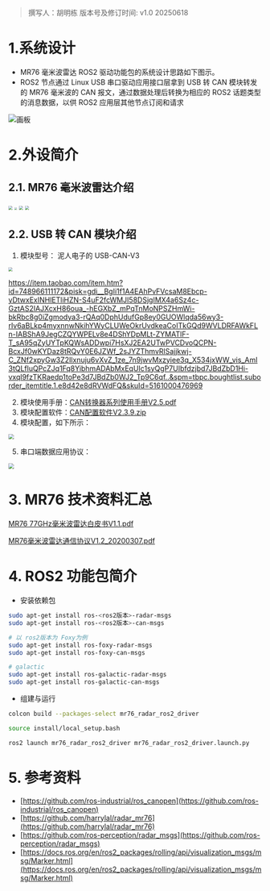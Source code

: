 > 撰写人：胡明栋        版本号及修订时间:    v1.0  20250618
>

# 1.系统设计
+ MR76 毫米波雷达 ROS2 驱动功能包的系统设计思路如下图示。
+ ROS2 节点通过 Linux USB 串口驱动应用接口层拿到 USB 转 CAN 模块转发的 MR76 毫米波的 CAN 报文，通过数据处理后转换为相应的 ROS2 话题类型的消息数据，以供 ROS2 应用层其他节点订阅和请求

![画板](https://cdn.nlark.com/yuque/0/2025/jpeg/2902589/1750239824703-34213431-dcd1-4baf-a469-c99224ea3df3.jpeg)

# 2.外设简介
## 2.1. MR76 毫米波雷达介绍
<img src="https://cdn.nlark.com/yuque/0/2025/png/2902589/1749528129687-ac2ae4c3-5441-4614-8701-e43b256fc835.png" style="zoom: 50%;" />

<img src="https://cdn.nlark.com/yuque/0/2025/png/2902589/1749527516114-b6121042-5326-4a8e-a395-c2b65c8e66ba.png" style="zoom: 33%;" />

<img src="https://cdn.nlark.com/yuque/0/2025/png/2902589/1749527538926-babed1f3-f7db-490c-9694-6325e3be4c2b.png" style="zoom:50%;" />

<img src="https://cdn.nlark.com/yuque/0/2025/png/2902589/1749527649645-000153b4-481c-4edb-a19f-6501bcf904f2.png" style="zoom:50%;" />

## 2.2. USB 转 CAN 模块介绍
1. 模块型号： 泥人电子的 USB-CAN-V3

<img src="https://cdn.nlark.com/yuque/0/2025/png/2902589/1749553718250-3a3a6dd9-ec63-4aaf-941e-e3018497aaa6.png" style="zoom:50%;" />

https://item.taobao.com/item.htm?id=748966111172&pisk=gdi__BgIi1f1A4EAhPvFVcsaM8Ebcp-yDtwxExINHlETliHZN-S4uF2fcWMJI58DSjgIMX4a6Sz4c-GztAS2IAJXcxH86oua_-hEGXbZ_mPqTnMoNPSZHmWi-bkRbc8g0iZgmodya3-rQAq0DphUdufGp8ey0GUOWlqda56wy3-rIv6aBLkp4myxnnwNkihYWyCLUWeOkrUvdkeaCoITkGQd9WVLDRFAWkFLn-IABShA9JegCZQYWPELv8e4DShYDpMLt-ZYMATlF-T_sA95qZyUYTpKQWsADDwpi7HsXJ2EA2UTwPVCDvoQCPN-BcxJf0wKYDaz8tRQvY0E6JZWf_2sJYZThmvRlSajjkwj-C_ZNf2xpyGw3Z2Ilxnuju6vXvZ_1ze_7n9jwvMxzyiee3q_X534jxWW_vis_AmI3tQLfluQPcZJq1Fq8YibhmADAbMxEqUIc1syQgP7UIbfdzjbd7JBdZbD1Hi-vxql9fzTKRaedp1toPe3d7JBdZb0WJ2_Tp9C6qf..&spm=tbpc.boughtlist.suborder_itemtitle.1.e8d42e8dRVWdFQ&skuId=5161000476969

2. 模块使用手册：[CAN转换器系列使用手册V2.5.pdf](https://www.yuque.com/attachments/yuque/0/2025/pdf/2902589/1750242691613-b47b8e75-002e-4e98-9f2b-8421275f346e.pdf)
3. 模块配置软件：[CAN配置软件V2.3.9.zip](https://www.yuque.com/attachments/yuque/0/2025/zip/2902589/1750242691729-7a691516-f47d-4e2b-923f-73a3f788ab9c.zip)
4. 模块配置，如下所示：

<img src="https://cdn.nlark.com/yuque/0/2025/png/2902589/1749553934595-cba89d84-6917-4357-9cd1-a7babd2de589.png" style="zoom: 67%;" />

5. 串口端数据应用协议：

<img src="https://cdn.nlark.com/yuque/0/2025/png/2902589/1749554069439-3ef0c2ce-0276-4006-84b2-b35a1656e5b9.png" style="zoom:67%;" />

# 3. MR76 技术资料汇总
[MR76 77GHz毫米波雷达白皮书V1.1.pdf](https://www.yuque.com/attachments/yuque/0/2025/pdf/2902589/1750242691903-9d21d442-27f7-42ad-b917-cd19d84241c1.pdf)

[MR76毫米波雷达通信协议V1.2_20200307.pdf](https://www.yuque.com/attachments/yuque/0/2025/pdf/2902589/1750242691975-781cf873-dd56-4a33-a479-1d2287ab241f.pdf)

# 4. ROS2 功能包简介
+ 安装依赖包

```bash
sudo apt-get install ros-<ros2版本>-radar-msgs
sudo apt-get install ros-<ros2版本>-can-msgs

# 以 ros2版本为 Foxy为例
sudo apt-get install ros-foxy-radar-msgs
sudo apt-get install ros-foxy-can-msgs

# galactic
sudo apt-get install ros-galactic-radar-msgs
sudo apt-get install ros-galactic-can-msgs
```

+ 组建与运行

```bash
colcon build --packages-select mr76_radar_ros2_driver

source install/local_setup.bash 

ros2 launch mr76_radar_ros2_driver mr76_radar_ros2_driver.launch.py 
```

# 5. 参考资料
+ [https://github.com/ros-industrial/ros_canopen](https://github.com/ros-industrial/ros_canopen)
+ [https://github.com/harrylal/radar_mr76](https://github.com/harrylal/radar_mr76)
+ [https://github.com/ros-perception/radar_msgs](https://github.com/ros-perception/radar_msgs)
+ [https://docs.ros.org/en/ros2_packages/rolling/api/visualization_msgs/msg/Marker.html](https://docs.ros.org/en/ros2_packages/rolling/api/visualization_msgs/msg/Marker.html)



